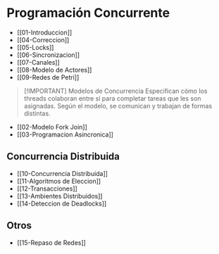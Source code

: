 # Programación Concurrente
- [[01-Introduccion]]
- [[04-Correccion]]
- [[05-Locks]]
- [[06-Sincronizacion]]
- [[07-Canales]]
- [[08-Modelo de Actores]]
- [[09-Redes de Petri]]


> [!IMPORTANT] Modelos de Concurrencia
> Especifican cómo los threads colaboran entre sí para completar tareas que les son asignadas. Según el modelo, se comunican y trabajan de formas distintas.

 - [[02-Modelo Fork Join]]
 - [[03-Programacion Asincronica]]

## Concurrencia Distribuida
- [[10-Concurrencia Distribuida]]
- [[11-Algoritmos de Eleccion]]
- [[12-Transacciones]]
- [[13-Ambientes Distribuidos]]
- [[14-Deteccion de Deadlocks]]

## Otros
- [[15-Repaso de Redes]]
